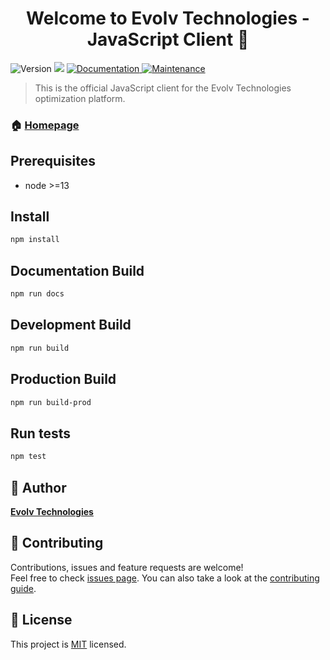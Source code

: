 <h1 align="center">Welcome to Evolv Technologies - JavaScript Client 👋</h1>
<p>
  <img alt="Version" src="https://img.shields.io/badge/version-1.0.0-blue.svg?cacheSeconds=2592000" />
  <img src="https://img.shields.io/badge/node-%3E%3D13-blue.svg" />
  <a href="https://github.com/evolv-ai/javascript-sdk#readme" target="_blank">
    <img alt="Documentation" src="https://img.shields.io/badge/documentation-yes-brightgreen.svg" />
  </a>
  <a href="https://github.com/evolv-ai/javascript-sdk/graphs/commit-activity" target="_blank">
    <img alt="Maintenance" src="https://img.shields.io/badge/Maintained%3F-yes-green.svg" />
  </a>
</p>

> This is the official JavaScript client for the Evolv Technologies optimization platform.

### 🏠 [Homepage](https://www.evolv.ai)

## Prerequisites

- node >=13

## Install

```sh
npm install
```

## Documentation Build

```sh
npm run docs
```

## Development Build

```sh
npm run build
```

## Production Build

```sh
npm run build-prod
```

## Run tests

```sh
npm test
```

## 👤 Author

**[Evolv Technologies](support@evolv.ai)**


## 🤝 Contributing

Contributions, issues and feature requests are welcome!<br />Feel free to check [issues page](https://github.com/evolv-ai/javascript-sdk/issues). You can also take a look at the [contributing guide](https://github.com/evolv-ai/javascript-sdk/blob/master/CONTRIBUTING.md).


## 📝 License

This project is [MIT](https://github.com/evolv-ai/javascript-sdk/blob/master/LICENSE) licensed.
